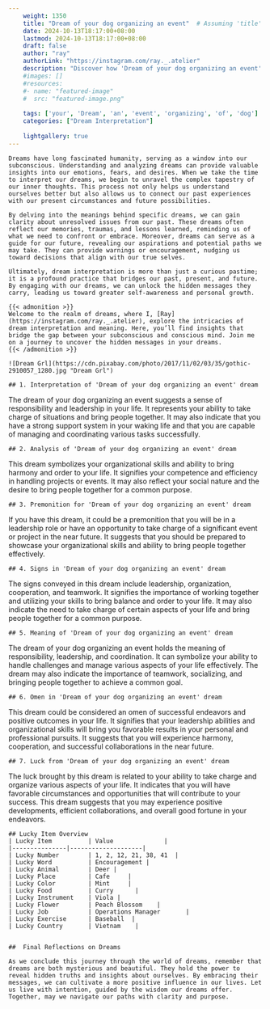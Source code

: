 ```yaml
---
    weight: 1350
    title: "Dream of your dog organizing an event"  # Assuming 'title' column exists
    date: 2024-10-13T18:17:00+08:00
    lastmod: 2024-10-13T18:17:00+08:00
    draft: false
    author: "ray"
    authorLink: "https://instagram.com/ray._.atelier"
    description: "Discover how 'Dream of your dog organizing an event' can interpret your future and uncover its significant meanings in your life."
    #images: []
    #resources:
    #- name: "featured-image"
    #  src: "featured-image.png"
    
    tags: ['your', 'Dream', 'an', 'event', 'organizing', 'of', 'dog']
    categories: ["Dream Interpretation"]
    
    lightgallery: true
---
```

    
    Dreams have long fascinated humanity, serving as a window into our subconscious. Understanding and analyzing dreams can provide valuable insights into our emotions, fears, and desires. When we take the time to interpret our dreams, we begin to unravel the complex tapestry of our inner thoughts. This process not only helps us understand ourselves better but also allows us to connect our past experiences with our present circumstances and future possibilities.
    
    By delving into the meanings behind specific dreams, we can gain clarity about unresolved issues from our past. These dreams often reflect our memories, traumas, and lessons learned, reminding us of what we need to confront or embrace. Moreover, dreams can serve as a guide for our future, revealing our aspirations and potential paths we may take. They can provide warnings or encouragement, nudging us toward decisions that align with our true selves.
    
    Ultimately, dream interpretation is more than just a curious pastime; it is a profound practice that bridges our past, present, and future. By engaging with our dreams, we can unlock the hidden messages they carry, leading us toward greater self-awareness and personal growth.
    
    {{< admonition >}}
    Welcome to the realm of dreams, where I, [Ray](https://instagram.com/ray._.atelier), explore the intricacies of dream interpretation and meaning. Here, you’ll find insights that bridge the gap between your subconscious and conscious mind. Join me on a journey to uncover the hidden messages in your dreams.
    {{< /admonition >}}
    
    ![Dream Grl](https://cdn.pixabay.com/photo/2017/11/02/03/35/gothic-2910057_1280.jpg "Dream Grl")
    
    ## 1. Interpretation of 'Dream of your dog organizing an event' dream
    
The dream of your dog organizing an event suggests a sense of responsibility and leadership in your life. It represents your ability to take charge of situations and bring people together. It may also indicate that you have a strong support system in your waking life and that you are capable of managing and coordinating various tasks successfully.
    
    ## 2. Analysis of 'Dream of your dog organizing an event' dream
    
This dream symbolizes your organizational skills and ability to bring harmony and order to your life. It signifies your competence and efficiency in handling projects or events. It may also reflect your social nature and the desire to bring people together for a common purpose.
    
    ## 3. Premonition for 'Dream of your dog organizing an event' dream
    
If you have this dream, it could be a premonition that you will be in a leadership role or have an opportunity to take charge of a significant event or project in the near future. It suggests that you should be prepared to showcase your organizational skills and ability to bring people together effectively.
    
    ## 4. Signs in 'Dream of your dog organizing an event' dream
    
The signs conveyed in this dream include leadership, organization, cooperation, and teamwork. It signifies the importance of working together and utilizing your skills to bring balance and order to your life. It may also indicate the need to take charge of certain aspects of your life and bring people together for a common purpose.
    
    ## 5. Meaning of 'Dream of your dog organizing an event' dream
    
The dream of your dog organizing an event holds the meaning of responsibility, leadership, and coordination. It can symbolize your ability to handle challenges and manage various aspects of your life effectively. The dream may also indicate the importance of teamwork, socializing, and bringing people together to achieve a common goal.
    
    ## 6. Omen in 'Dream of your dog organizing an event' dream
    
This dream could be considered an omen of successful endeavors and positive outcomes in your life. It signifies that your leadership abilities and organizational skills will bring you favorable results in your personal and professional pursuits. It suggests that you will experience harmony, cooperation, and successful collaborations in the near future.
    
    ## 7. Luck from 'Dream of your dog organizing an event' dream
    
The luck brought by this dream is related to your ability to take charge and organize various aspects of your life. It indicates that you will have favorable circumstances and opportunities that will contribute to your success. This dream suggests that you may experience positive developments, efficient collaborations, and overall good fortune in your endeavors.
    
    ## Lucky Item Overview
    | Lucky Item          | Value              |
    |---------------|--------------------|
    | Lucky Number        | 1, 2, 12, 21, 38, 41  |
    | Lucky Word          | Encouragement |
    | Lucky Animal        | Deer |
    | Lucky Place         | Cafe     |
    | Lucky Color         | Mint     |
    | Lucky Food          | Curry      |
    | Lucky Instrument    | Viola |
    | Lucky Flower        | Peach Blossom    |
    | Lucky Job           | Operations Manager       |
    | Lucky Exercise      | Baseball  |
    | Lucky Country       | Vietnam    |
    
    
    ##  Final Reflections on Dreams
    
    As we conclude this journey through the world of dreams, remember that dreams are both mysterious and beautiful. They hold the power to reveal hidden truths and insights about ourselves. By embracing their messages, we can cultivate a more positive influence in our lives. Let us live with intention, guided by the wisdom our dreams offer. Together, may we navigate our paths with clarity and purpose.
    